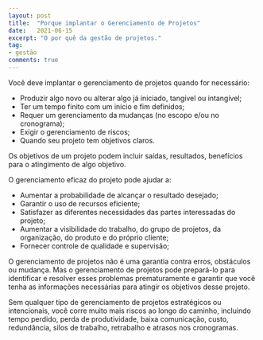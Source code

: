 ```yaml
---
layout: post
title:  "Porque implantar o Gerenciamento de Projetos"
date:   2021-06-15
excerpt: "O por quê da gestão de projetos."
tag:
- gestão
comments: true
---
```

Você deve implantar o gerenciamento de projetos quando for necessário:

- Produzir algo novo ou alterar algo já iniciado, tangível ou intangível;
- Ter um tempo finito com um início e fim definidos;
- Requer um gerenciamento da mudanças (no escopo e/ou no cronograma);
- Exigir o gerenciamento de riscos;
- Quando seu projeto tem objetivos claros.

Os objetivos de um projeto podem incluir saídas, resultados, benefícios para o atingimento de algo objetivo.

O gerenciamento eficaz do projeto pode ajudar a:

- Aumentar a probabilidade de alcançar o resultado desejado;
- Garantir o uso de recursos eficiente;
- Satisfazer as diferentes necessidades das partes interessadas do projeto;
- Aumentar a visibilidade do trabalho, do grupo de projetos, da organização, do produto e do próprio cliente;
- Fornecer controle de qualidade e supervisão;

O gerenciamento de projetos não é uma garantia contra erros, obstáculos ou mudança. Mas o gerenciamento de projetos pode prepará-lo para identificar e resolver esses problemas prematuramente e garantir que você tenha as informações necessárias para atingir os objetivos desse projeto.

Sem qualquer tipo de gerenciamento de projetos estratégicos ou intencionais, você corre muito mais riscos ao longo do caminho, incluindo tempo perdido, perda de produtividade, baixa comunicação, custo, redundância, silos de trabalho, retrabalho e atrasos nos cronogramas.

